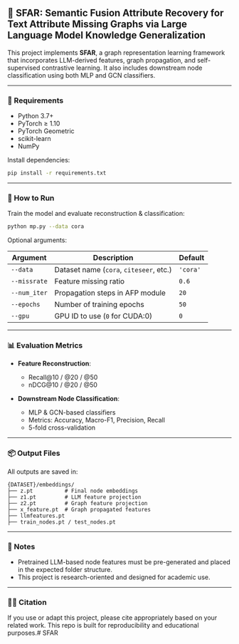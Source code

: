 ## 🧠 SFAR: Semantic Fusion Attribute Recovery for Text Attribute Missing Graphs via Large Language Model Knowledge Generalization

This project implements **SFAR**, a graph representation learning framework that incorporates LLM-derived features, graph propagation, and self-supervised contrastive learning. It also includes downstream node classification using both MLP and GCN classifiers.

---

### 🔧 Requirements

* Python 3.7+
* PyTorch ≥ 1.10
* PyTorch Geometric
* scikit-learn
* NumPy

Install dependencies:

```bash
pip install -r requirements.txt
```

---

### 🚀 How to Run

Train the model and evaluate reconstruction & classification:

```bash
python mp.py --data cora
```

Optional arguments:

| Argument     | Description                             | Default  |
| ------------ | --------------------------------------- | -------- |
| `--data`     | Dataset name (`cora`, `citeseer`, etc.) | `'cora'` |
| `--missrate` | Feature missing ratio                   | `0.6`    |
| `--num_iter` | Propagation steps in AFP module         | `20`     |
| `--epochs`   | Number of training epochs               | `50`     |
| `--gpu`      | GPU ID to use (`0` for CUDA:0)          | `0`      |

---

### 📊 Evaluation Metrics

* **Feature Reconstruction**:

  * Recall\@10 / @20 / @50
  * nDCG\@10 / @20 / @50

* **Downstream Node Classification**:

  * MLP & GCN-based classifiers
  * Metrics: Accuracy, Macro-F1, Precision, Recall
  * 5-fold cross-validation

---

### 📦 Output Files

All outputs are saved in:

```
{DATASET}/embeddings/
├── z.pt          # Final node embeddings
├── z1.pt         # LLM feature projection
├── z2.pt         # Graph feature projection
├── x_feature.pt  # Graph propagated features
├── llmfeatures.pt
├── train_nodes.pt / test_nodes.pt
```

---

### 📌 Notes

* Pretrained LLM-based node features must be pre-generated and placed in the expected folder structure.
* This project is research-oriented and designed for academic use.

---

### 🧑‍💻 Citation

If you use or adapt this project, please cite appropriately based on your related work. This repo is built for reproducibility and educational purposes.# SFAR
